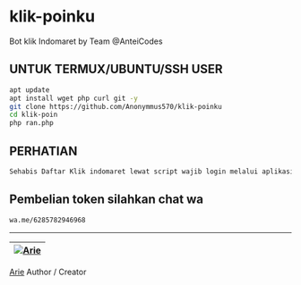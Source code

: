 # klik-poinku
Bot klik Indomaret by Team @AnteiCodes

## UNTUK TERMUX/UBUNTU/SSH USER

```bash
apt update
apt install wget php curl git -y
git clone https://github.com/Anonymmus570/klik-poinku
cd klik-poin
php ran.php
```

## PERHATIAN

```bash
Sehabis Daftar Klik indomaret lewat script wajib login melalui aplikasi Original Klik atau Lewat website klikindomaret.com
```

## Pembelian token silahkan chat wa

```bash
wa.me/6285782946968
```
---------

| [![Arie](https://github.com/yanarie123.png?size=100)](https://github.com/yanarie123) 
----|
[Arie](https://github.com/yanarie123) 
Author / Creator

